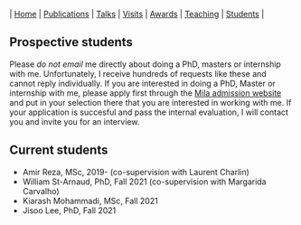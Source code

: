 | [Home](index.md) | [Publications](publications.md) | [Talks](talks.md) | [Visits](visits.md) | [Awards](awards.md) | [Teaching](teaching.md) | [Students](student.md) | 


## Prospective students

Please *do not email* me directly about doing a PhD, masters or internship with me. Unfortunately, I receive hundreds of requests like these and cannot reply individually. If you are interested in doing a PhD, Master or internship with me, please apply first through the [Mila admission website](https://mila.quebec/en/cours/supervision/) and put in your selection there that you are interested in working with me. If your application is succesful and pass the internal evaluation, I will contact you and invite you for an interview.




## Current students

- Amir Reza, MSc, 2019- (co-supervision with Laurent Charlin)
- William St-Arnaud, PhD, Fall 2021 (co-supervision with Margarida Carvalho)
- Kiarash Mohammadi, MSc, Fall 2021
- Jisoo Lee, PhD, Fall 2021
